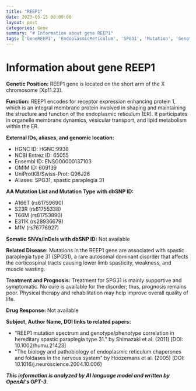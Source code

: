 ```yaml
---
title: "REEP1"
date: 2023-05-15 00:00:00
layout: post
categories: Gene
summary: "# Information about gene REEP1"
tags: ['GeneREEP1', 'EndoplasmicReticulum', 'SPG31', 'Mutation', 'GenotypePhenotypeCorrelation', 'HereditaryDisease', 'PhysicalTherapy', 'QualityOfLife']
---
```


# Information about gene REEP1

**Genetic Position:** REEP1 gene is located on the short arm of the X chromosome (Xp11.23).

**Function:** REEP1 encodes for receptor expression enhancing protein 1, which is an integral membrane protein involved in shaping and maintaining the structure and function of the endoplasmic reticulum (ER). It participates in organelle membrane dynamics, vesicular transport, and lipid metabolism within the ER. 

**External IDs, aliases, and genomic location:** 
- HGNC ID: HGNC:9938
- NCBI Entrez ID: 65055
- Ensembl ID: ENSG00000137103
- OMIM ID: 609139
- UniProtKB/Swiss-Prot: Q96J26
- Aliases: SPG31, spastic paraplegia 31

**AA Mutation List and Mutation Type with dbSNP ID:** 
-  A166T (rs61759690) 
- S23R (rs61755338) 
- T66M (rs61753890) 
- E311K (rs28936679) 
- M1V (rs76776927)

**Somatic SNVs/InDels with dbSNP ID:** Not available

**Related Disease:** Mutations in the REEP1 gene are associated with spastic paraplegia type 31 (SPG31), a rare autosomal dominant disorder that affects the corticospinal tracts causing lower limb spasticity, weakness, and muscle wasting.

**Treatment and Prognosis:** Treatment for SPG31 is mainly supportive and symptomatic. No cure is available for the disorder; thus, prognosis remains poor. Physical therapy and rehabilitation may help improve overall quality of life.

**Drug Response:** Not available

**Subject, Author Name, DOI links to related papers:**
- "REEP1 mutation spectrum and genotype/phenotype correlation in hereditary spastic paraplegia type 31." by Shimazaki et al. (2011) [DOI: 10.1002/humu.21423] 
- "The biology and pathobiology of endoplasmic reticulum chaperones and foldases in the nervous system" by Hoozemans et al. (2005) [DOI: 10.1016/j.neuroscience.2004.10.006]

**_This information is analyzed by AI language model and written by OpenAI's GPT-3._**